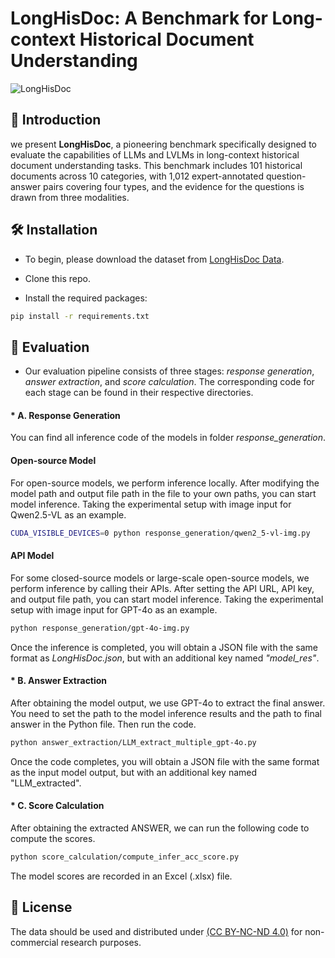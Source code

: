 # LongHisDoc: A Benchmark for Long-context Historical Document Understanding

![LongHisDoc](LongHisDoc_Overview.png)

## 📖 Introduction
we present **LongHisDoc**, a pioneering benchmark specifically designed to evaluate the capabilities of LLMs and LVLMs in long-context historical document understanding tasks. This benchmark includes 101 historical documents across 10 categories, with 1,012 expert-annotated question-answer pairs covering four types, and the evidence for the questions is drawn from three modalities. 

## 🛠️ Installation

* To begin, please download the dataset from [LongHisDoc Data](https://huggingface.co/datasets/qweq12433454/LongHisDoc).

* Clone this repo.

* Install the required packages:
```bash
pip install -r requirements.txt
```
## 🔎 Evaluation

* Our evaluation pipeline consists of three stages: *response generation*, *answer extraction*, and *score calculation*. The corresponding code for each stage can be found in their respective directories.

#### * A. Response Generation
You can find all inference code of the models in folder *response_generation*.
#### Open-source Model
For open-source models, we perform inference locally. After modifying the model path and output file path in the file to your own paths, you can start model inference. Taking the experimental setup with image input for Qwen2.5-VL as an example.

```bash
CUDA_VISIBLE_DEVICES=0 python response_generation/qwen2_5-vl-img.py
```

#### API Model
For some closed-source models or large-scale open-source models, we perform inference by calling their APIs. After setting the API URL, API key, and output file path, you can start model inference. Taking the experimental setup with image input for GPT-4o as an example.

```bash
python response_generation/gpt-4o-img.py
```

Once the inference is completed, you will obtain a JSON file with the same format as *LongHisDoc.json*, but with an additional key named *"model_res"*.

#### * B. Answer Extraction
After obtaining the model output, we use GPT-4o to extract the final answer. You need to set the path to the model inference results and the path to final answer in the Python file. Then run the code.

```bash
python answer_extraction/LLM_extract_multiple_gpt-4o.py
```

Once the code completes, you will obtain a JSON file with the same format as the input model output, but with an additional key named "LLM_extracted".

#### * C. Score Calculation
After obtaining the extracted ANSWER, we can run the following code to compute the scores.


```bash
python score_calculation/compute_infer_acc_score.py
```

The model scores are recorded in an Excel (.xlsx) file.


## 📜 License
The data should be used and distributed under [ (CC BY-NC-ND 4.0)](https://creativecommons.org/licenses/by-nc-nd/4.0/deed.zh-hans) for non-commercial research purposes.
